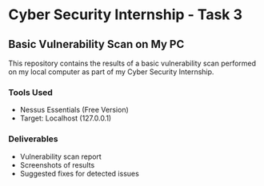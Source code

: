 # Cyber Security Internship - Task 3
## Basic Vulnerability Scan on My PC

This repository contains the results of a basic vulnerability scan performed on my local computer as part of my Cyber Security Internship.

### Tools Used
- Nessus Essentials (Free Version)
- Target: Localhost (127.0.0.1)

### Deliverables
- Vulnerability scan report
- Screenshots of results
- Suggested fixes for detected issues
